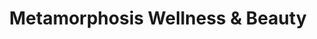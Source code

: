 ---
title: "Metamorphosis Wellness & Beauty"
url: /grand-junction/metamorphosis-wellness-and-beauty/
shop: beauty
---